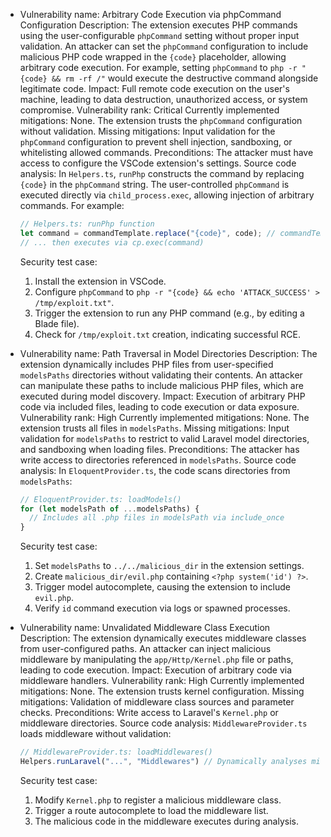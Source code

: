 - Vulnerability name: Arbitrary Code Execution via phpCommand Configuration
  Description: The extension executes PHP commands using the user-configurable `phpCommand` setting without proper input validation. An attacker can set the `phpCommand` configuration to include malicious PHP code wrapped in the `{code}` placeholder, allowing arbitrary code execution. For example, setting `phpCommand` to `php -r "{code} && rm -rf /"` would execute the destructive command alongside legitimate code.
  Impact: Full remote code execution on the user's machine, leading to data destruction, unauthorized access, or system compromise.
  Vulnerability rank: Critical
  Currently implemented mitigations: None. The extension trusts the `phpCommand` configuration without validation.
  Missing mitigations: Input validation for the `phpCommand` configuration to prevent shell injection, sandboxing, or whitelisting allowed commands.
  Preconditions: The attacker must have access to configure the VSCode extension's settings.
  Source code analysis: In `Helpers.ts`, `runPhp` constructs the command by replacing `{code}` in the `phpCommand` string. The user-controlled `phpCommand` is executed directly via `child_process.exec`, allowing injection of arbitrary commands. For example:
  ```typescript
  // Helpers.ts: runPhp function
  let command = commandTemplate.replace("{code}", code); // commandTemplate comes from user config
  // ... then executes via cp.exec(command)
  ```
  Security test case:
  1. Install the extension in VSCode.
  2. Configure `phpCommand` to `php -r "{code} && echo 'ATTACK_SUCCESS' > /tmp/exploit.txt"`.
  3. Trigger the extension to run any PHP command (e.g., by editing a Blade file).
  4. Check for `/tmp/exploit.txt` creation, indicating successful RCE.

- Vulnerability name: Path Traversal in Model Directories
  Description: The extension dynamically includes PHP files from user-specified `modelsPaths` directories without validating their contents. An attacker can manipulate these paths to include malicious PHP files, which are executed during model discovery.
  Impact: Execution of arbitrary PHP code via included files, leading to code execution or data exposure.
  Vulnerability rank: High
  Currently implemented mitigations: None. The extension trusts all files in `modelsPaths`.
  Missing mitigations: Input validation for `modelsPaths` to restrict to valid Laravel model directories, and sandboxing when loading files.
  Preconditions: The attacker has write access to directories referenced in `modelsPaths`.
  Source code analysis: In `EloquentProvider.ts`, the code scans directories from `modelsPaths`:
  ```typescript
  // EloquentProvider.ts: loadModels()
  for (let modelsPath of ...modelsPaths) {
    // Includes all .php files in modelsPath via include_once
  }
  ```
  Security test case:
  1. Set `modelsPaths` to `../../malicious_dir` in the extension settings.
  2. Create `malicious_dir/evil.php` containing `<?php system('id') ?>`.
  3. Trigger model autocomplete, causing the extension to include `evil.php`.
  4. Verify `id` command execution via logs or spawned processes.

- Vulnerability name: Unvalidated Middleware Class Execution
  Description: The extension dynamically executes middleware classes from user-configured paths. An attacker can inject malicious middleware by manipulating the `app/Http/Kernel.php` file or paths, leading to code execution.
  Impact: Execution of arbitrary code via middleware handlers.
  Vulnerability rank: High
  Currently implemented mitigations: None. The extension trusts kernel configuration.
  Missing mitigations: Validation of middleware class sources and parameter checks.
  Preconditions: Write access to Laravel's `Kernel.php` or middleware directories.
  Source code analysis: `MiddlewareProvider.ts` loads middleware without validation:
  ```typescript
  // MiddlewareProvider.ts: loadMiddlewares()
  Helpers.runLaravel("...", "Middlewares") // Dynamically analyses middleware classes
  ```
  Security test case:
  1. Modify `Kernel.php` to register a malicious middleware class.
  2. Trigger a route autocomplete to load the middleware list.
  3. The malicious code in the middleware executes during analysis.
